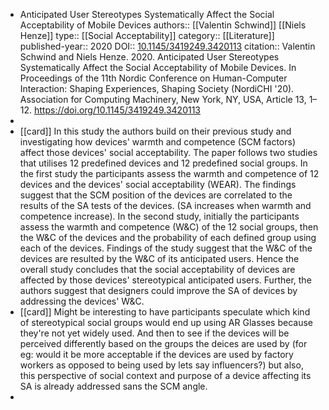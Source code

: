 - Anticipated User Stereotypes Systematically Affect the Social Acceptability of Mobile Devices
  authors:: [[Valentin Schwind]] [[Niels Henze]]
  type:: [[Social Acceptability]]
  category:: [[Literature]] 
  published-year:: 2020
  DOI:: [10.1145/3419249.3420113](https://doi.org/10.1145/3419249.3420113) 
  citation:: Valentin Schwind and Niels Henze. 2020. Anticipated User Stereotypes Systematically Affect the Social Acceptability of Mobile Devices. In Proceedings of the 11th Nordic Conference on Human-Computer Interaction: Shaping Experiences, Shaping Society (NordiCHI '20). Association for Computing Machinery, New York, NY, USA, Article 13, 1–12. https://doi.org/10.1145/3419249.3420113
-
- [[card]] In this study the authors build on their previous study and investigating how devices' warmth and competence (SCM factors) affect those devices' social acceptability. The paper follows two studies that utilises 12 predefined devices and 12 predefined social groups. In the first study the participants assess the warmth and competence of 12 devices and the devices' social acceptability (WEAR). The findings suggest that the SCM position of the devices are correlated to the results of the SA tests of the devices. (SA increases when warmth and competence increase). In the second study, initially the participants assess the warmth and competence (W&C) of the 12 social groups, then the W&C of the devices and the probability of each defined group using each of the devices. Findings of the study suggest that the W&C of the devices are resulted by the W&C of its anticipated users. Hence the overall study concludes that the social acceptability of devices are affected by those devices' stereotypical anticipated users. Further, the authors suggest that designers could improve the SA of devices by addressing the devices' W&C.
- [[card]] Might be interesting to have participants speculate which kind of stereotypical social groups would end up using AR Glasses because they're not yet widely used. And then to see if the devices will be perceived differently based on the groups the deices are used by (for eg: would it be more acceptable if the devices are used by factory workers as opposed to being used by lets say influencers?) but also, this perspective of social context and purpose of a device affecting its SA is already addressed sans the SCM angle.
-